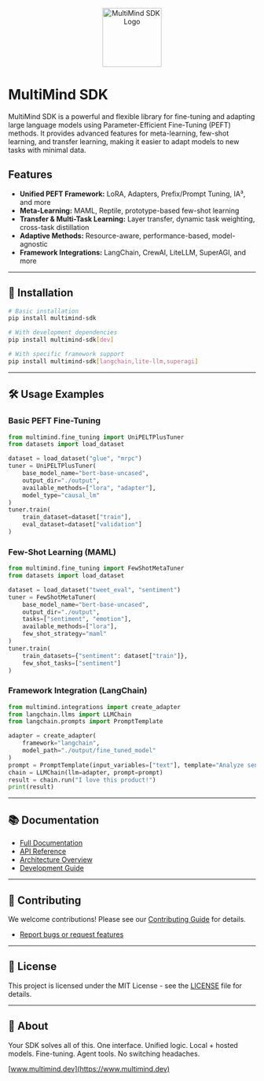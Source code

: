 <!-- Logo -->
<p align="center">
  <img src="https://raw.githubusercontent.com/multimind-dev/multimind-sdk/main/assets/logo.png" alt="MultiMind SDK Logo" width="120"/>
</p>

# MultiMind SDK

MultiMind SDK is a powerful and flexible library for fine-tuning and adapting large language models using Parameter-Efficient Fine-Tuning (PEFT) methods. It provides advanced features for meta-learning, few-shot learning, and transfer learning, making it easier to adapt models to new tasks with minimal data.

## Features

- **Unified PEFT Framework:** LoRA, Adapters, Prefix/Prompt Tuning, IA³, and more
- **Meta-Learning:** MAML, Reptile, prototype-based few-shot learning
- **Transfer & Multi-Task Learning:** Layer transfer, dynamic task weighting, cross-task distillation
- **Adaptive Methods:** Resource-aware, performance-based, model-agnostic
- **Framework Integrations:** LangChain, CrewAI, LiteLLM, SuperAGI, and more

---

## 🚀 Installation

```bash
# Basic installation
pip install multimind-sdk

# With development dependencies
pip install multimind-sdk[dev]

# With specific framework support
pip install multimind-sdk[langchain,lite-llm,superagi]
```

---

## 🛠️ Usage Examples

### Basic PEFT Fine-Tuning
```python
from multimind.fine_tuning import UniPELTPlusTuner
from datasets import load_dataset

dataset = load_dataset("glue", "mrpc")
tuner = UniPELTPlusTuner(
    base_model_name="bert-base-uncased",
    output_dir="./output",
    available_methods=["lora", "adapter"],
    model_type="causal_lm"
)
tuner.train(
    train_dataset=dataset["train"],
    eval_dataset=dataset["validation"]
)
```

### Few-Shot Learning (MAML)
```python
from multimind.fine_tuning import FewShotMetaTuner
from datasets import load_dataset

dataset = load_dataset("tweet_eval", "sentiment")
tuner = FewShotMetaTuner(
    base_model_name="bert-base-uncased",
    output_dir="./output",
    tasks=["sentiment", "emotion"],
    available_methods=["lora"],
    few_shot_strategy="maml"
)
tuner.train(
    train_datasets={"sentiment": dataset["train"]},
    few_shot_tasks=["sentiment"]
)
```

### Framework Integration (LangChain)
```python
from multimind.integrations import create_adapter
from langchain.llms import LLMChain
from langchain.prompts import PromptTemplate

adapter = create_adapter(
    framework="langchain",
    model_path="./output/fine_tuned_model"
)
prompt = PromptTemplate(input_variables=["text"], template="Analyze sentiment: {text}")
chain = LLMChain(llm=adapter, prompt=prompt)
result = chain.run("I love this product!")
print(result)
```

---

## 📚 Documentation

- [Full Documentation](https://multimind-sdk.readthedocs.io/)
- [API Reference](https://multimind-sdk.readthedocs.io/en/latest/api.html)
- [Architecture Overview](docs/architecture.md)
- [Development Guide](docs/development.md)

---

## 🤝 Contributing

We welcome contributions! Please see our [Contributing Guide](CONTRIBUTING.md) for details.
- [Report bugs or request features](https://github.com/multimind-dev/multimind-sdk/issues)

---

## 📝 License

This project is licensed under the MIT License - see the [LICENSE](LICENSE) file for details.

---

## 📣 About

Your SDK solves all of this. One interface. Unified logic. Local + hosted models. Fine-tuning. Agent tools. No switching headaches.

[www.multimind.dev](https://www.multimind.dev)
